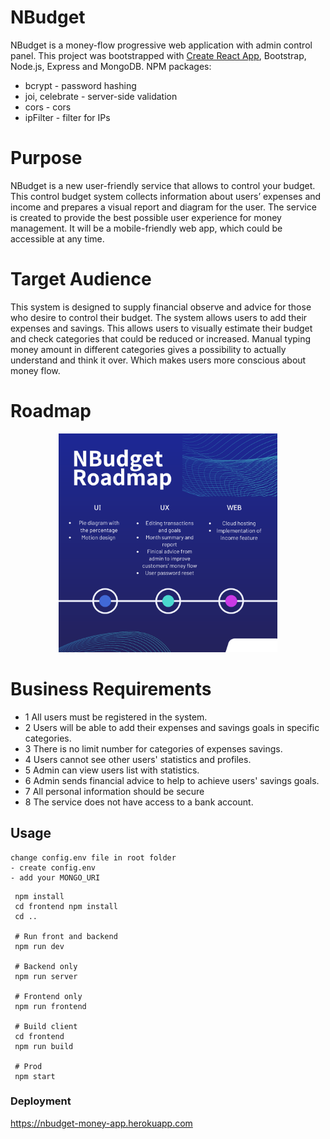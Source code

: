 # NBudget

NBudget is a money-flow progressive web application with admin control panel.
This project was bootstrapped with [Create React App](https://github.com/facebook/create-react-app), Bootstrap, Node.js, Express and MongoDB.
NPM packages:

- bcrypt - password hashing
- joi, celebrate - server-side validation
- cors - cors
- ipFilter - filter for IPs

# Purpose

NBudget is a new user-friendly service that allows to control your budget. This control budget system collects information about users’ expenses and income and prepares a visual report and diagram for the user. The service is created to provide the best possible user experience for money management. It will be a mobile-friendly web app, which could be accessible at any time.

# Target Audience

This system is designed to supply financial observe and advice for those who desire to control their budget. The system allows users to add their expenses and savings. This allows users to visually estimate their budget and check categories that could be reduced or increased. Manual typing money amount in different categories gives a possibility to actually understand and think it over. Which makes users more conscious about money flow.

# Roadmap

<p align="center">
  <img src="./frontend/src/images/roadmap.png" width="350">
</p>

# Business Requirements

- 1 All users must be registered in the system.
- 2 Users will be able to add their expenses and savings goals in specific categories.
- 3 There is no limit number for categories of expenses savings.
- 4 Users cannot see other users' statistics and profiles.
- 5 Admin can view users list with statistics.
- 6 Admin sends financial advice to help to achieve users' savings goals.
- 7 All personal information should be secure
- 8 The service does not have access to a bank account.

## Usage

```
change config.env file in root folder
- create config.env
- add your MONGO_URI
```

```
 npm install
 cd frontend npm install
 cd ..

 # Run front and backend
 npm run dev

 # Backend only
 npm run server

 # Frontend only
 npm run frontend

 # Build client
 cd frontend
 npm run build

 # Prod
 npm start
```

### Deployment

https://nbudget-money-app.herokuapp.com
